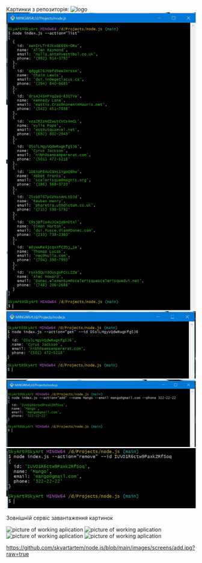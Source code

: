 Картинки з репозиторія:
![logo](https://github.com/skyartartem/node.js/main/images/logo.svg)
![Приклад виконання програми read](https://github.com/skyartartem/node.js/raw/main/images/screens/list.jpg)
![Приклад виконання програми read](https://github.com/skyartartem/node.js/raw/main/images/screens/getById.jpg)
![Приклад виконання програми read](https://github.com/skyartartem/node.js/raw/main/images/screens/add.jpg)
![Приклад виконання програми read](https://github.com/skyartartem/node.js/raw/main/images/screens/remove.jpg)

Зовнішній сервіс завантаження картинок

<img src="https://i.ibb.co/mFwmPW9/list.jpg" alt="picture of working aplication">
<img src="https://i.ibb.co/XCM7KKs/getById.jpg" alt="picture of working aplication">
<img src="https://i.ibb.co/TgzXz56/Add.jpg" alt="picture of working aplication">
<img src="https://i.ibb.co/FKG5BkV/remove.jpg" alt="picture of working aplication">

https://github.com/skyartartem/node.js/blob/main/images/screens/add.jpg?raw=true